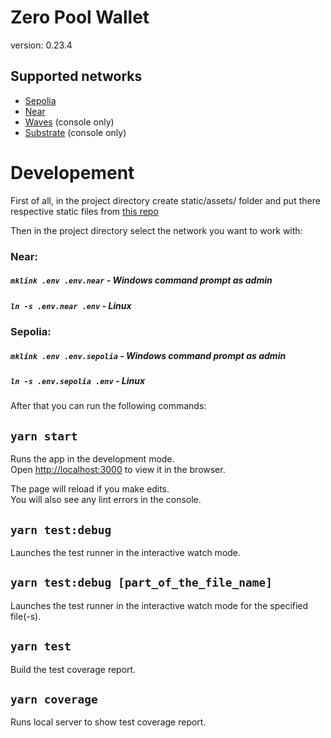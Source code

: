 # Zero Pool Wallet

version: 0.23.4

## Supported networks

- [Sepolia](https://testnet.app.zeropool.network/)
- [Near](https://near.testnet.frontend.v2.zeropool.network/)
- [Waves](https://waves.testnet.console.v2.zeropool.network/) (console only)
- [Substrate](https://substrate.testnet.console.v2.zeropool.network/) (console only)

# Developement

First of all, in the project directory create static/assets/ folder and put there respective static files from [this repo](https://github.com/zeropoolnetwork/zeropool-frontend-static.git)

Then in the project directory select the network you want to work with:

### Near:

##### `mklink .env .env.near` - Windows command prompt as admin

##### `ln -s .env.near .env` - Linux

### Sepolia:

##### `mklink .env .env.sepolia` - Windows command prompt as admin

##### `ln -s .env.sepolia .env` - Linux

After that you can run the following commands:

## `yarn start`

Runs the app in the development mode.<br />
Open [http://localhost:3000](http://localhost:3000) to view it in the browser.

The page will reload if you make edits.<br />
You will also see any lint errors in the console.

## `yarn test:debug`

Launches the test runner in the interactive watch mode.

## `yarn test:debug [part_of_the_file_name]`

Launches the test runner in the interactive watch mode for the specified file(-s).

## `yarn test`

Build the test coverage report.

## `yarn coverage`

Runs local server to show test coverage report.
